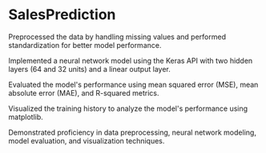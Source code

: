 # SalesPrediction

Preprocessed the data by handling missing values and performed standardization for better model performance.

Implemented a neural network model using the Keras API with two hidden layers (64 and 32 units) and a linear output layer.

Evaluated the model's performance using mean squared error (MSE), mean absolute error (MAE), and R-squared metrics.

Visualized the training history to analyze the model's performance using matplotlib.

Demonstrated proficiency in data preprocessing, neural network modeling, model evaluation, and visualization techniques.
